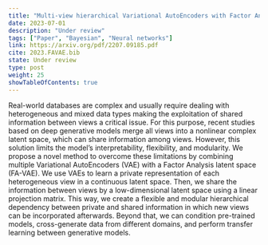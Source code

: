 ```yaml
---
title: "Multi-view hierarchical Variational AutoEncoders with Factor Analysis latent space"
date: 2023-07-01
description: "Under review"
tags: ["Paper", "Bayesian", "Neural networks"]
link: https://arxiv.org/pdf/2207.09185.pdf
cite: 2023.FAVAE.bib
state: Under review
type: post
weight: 25
showTableOfContents: true
---
```


Real-world databases are complex and usually require dealing with heterogeneous and mixed data types making the exploitation of shared information between views a critical issue. For this purpose, recent studies based on deep generative models merge all views into a nonlinear complex latent space, which can share information among views. However, this solution limits the model’s interpretability, flexibility, and modularity. We propose a novel method to
overcome these limitations by combining multiple Variational AutoEncoders (VAE) with a Factor Analysis latent space (FA-VAE). We use VAEs to learn a
private representation of each heterogeneous view in a continuous latent space. Then, we share the information between views by a low-dimensional latent space
using a linear projection matrix. This way, we create a flexible and modular hierarchical dependency between private and shared information in which new
views can be incorporated afterwards. Beyond that, we can condition pre-trained models, cross-generate data from different domains, and perform transfer learning
between generative models.